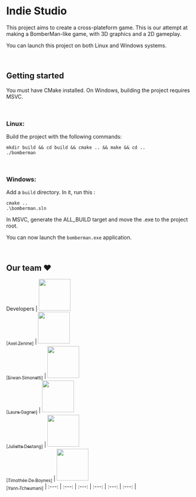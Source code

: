 # Indie Studio

This project aims to create a cross-plateform game. This is our attempt at making a BomberMan-like game, with 3D graphics and a 2D gameplay.

You can launch this project on both Linux and Windows systems.

<br/>

## Getting started

You must have CMake installed.
On Windows, building the project requires MSVC.

<br/>

### Linux:

Build the project with the following commands:

```shell
mkdir build && cd build && cmake .. && make && cd ..
./bomberman
```

<br/>

### Windows:

Add a `build` directory. In it, run this :
```shell
cmake ..
.\bomberman.sln
```

In MSVC, generate the ALL_BUILD target and move the .exe to the project root.

You can now launch the `bomberman.exe` application.


<br/>

## Our team :heart:

Developers
| [<img src="https://github.com/Azzzen.png?size=85" width=85><br><sub>[Axel Zenine]</sub>](https://github.com/Azzzen) | [<img src="https://github.com/ErwanSimonetti.png?size=85" width=85><br><sub>[Erwan Simonetti]</sub>](https://github.com/ErwanSimonetti) | [<img src="https://github.com/Samoten777.png?size=85" width=85><br><sub>[Laure Gagner]</sub>](https://github.com/Samoten777) | [<img src="https://github.com/JulietteDestang.png?size=85" width=85><br><sub>[Juliette Destang]</sub>](https://github.com/JulietteDestang) | [<img src="https://github.com/HKtueur1.png?size=85" width=85><br><sub>[Timothée De Boynes]</sub>](https://github.com/HKtueur1) | [<img src="https://github.com/yanntcheumani.png?size=85" width=85><br><sub>[Yann Tcheumani]</sub>](https://github.com/yanntcheumani)
| :---: | :---: | :---: | :---: | :---: | :---: |
